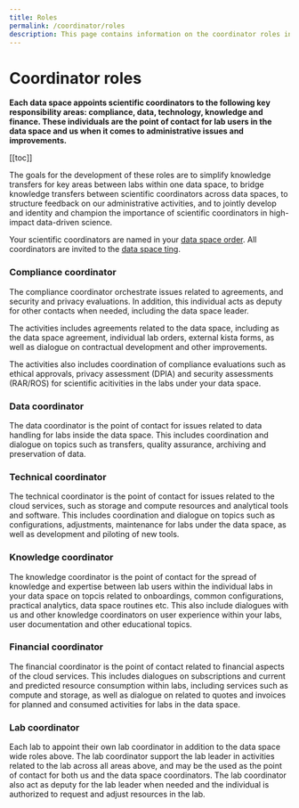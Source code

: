 ```yaml
---
title: Roles
permalink: /coordinator/roles
description: This page contains information on the coordinator roles in HUNT Cloud.
---
```


# Coordinator roles

**Each data space appoints scientific coordinators to the following key responsibility areas: compliance, data, technology, knowledge and finance. These individuals are the point of contact for lab users in the data space and us when it comes to administrative issues and improvements.**


[[toc]]

The goals for the development of these roles are to simplify knowledge transfers for key areas between labs within one data space, to bridge knowledge transfers between scientific coordinators across data spaces, to structure feedback on our administrative activities, and to jointly develop and identity and champion the importance of scientific coordinators in high-impact data-driven science.

Your scientific coordinators are named in your [data space order](/agreements/overview/#data-space-order). All coordinators are invited to the [data space ting](/tingweek/#data-space-ting).

### Compliance coordinator

The compliance coordinator orchestrate  issues related to agreements, and security and privacy evaluations. In addition, this individual acts as deputy for other contacts when needed, including the data space leader.

The activities includes agreements related to the data space, including as the data space agreement, individual lab orders, external kista forms, as well as dialogue on contractual development and other improvements. 

The activities also includes coordination of compliance evaluations such as ethical approvals, privacy assessment (DPIA) and security assessments (RAR/ROS)  for scientific acitivities in the labs under your data space.


### Data coordinator

The data coordinator is the point of contact for issues related to data handling for labs inside the data space. This includes coordination and dialogue on  topics such as transfers, quality assurance, archiving and preservation of data. 

### Technical coordinator

The technical coordinator is the point of contact for issues related to the cloud services, such as storage and compute resources and analytical tools and software. This includes coordination and dialogue on topics such as configurations, adjustments, maintenance for labs under the data space, as well as development and piloting of new tools.

### Knowledge coordinator

The knowledge coordinator is the point of contact for the spread of knowledge and expertise between lab users within the individual labs in your data space on topcis related to onboardings, common configurations, practical analytics, data space routines etc. This also include dialogues with us and other knowledge coordinators on user experience within your labs, user documentation and other educational topics.

### Financial coordinator

The financial coordinator is the point of contact related to financial aspects of the cloud services. This includes dialogues on subscriptions and current and predicted resource consumption within labs, including services such as compute and storage, as well as dialogue on related to quotes and invoices for planned and consumed activities for labs in the data space. 

### Lab coordinator

Each lab to appoint their own lab coordinator in addition to the data space wide roles above. The lab coordinator support the lab leader in activities related to the lab across all areas above, and may be the used as the point of contact for both us and the data space coordinators. The lab coordinator also act as deputy for the lab leader when needed and the individual is authorized to request and adjust resources in the lab.

